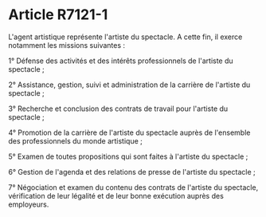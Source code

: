 # Article R7121-1

L'agent artistique représente l'artiste du spectacle. A cette fin, il exerce notamment les missions suivantes : 

1° Défense des activités et des intérêts professionnels de l'artiste du spectacle ; 

2° Assistance, gestion, suivi et administration de la carrière de l'artiste du spectacle ; 

3° Recherche et conclusion des contrats de travail pour l'artiste du spectacle ; 

4° Promotion de la carrière de l'artiste du spectacle auprès de l'ensemble des professionnels du monde artistique ; 

5° Examen de toutes propositions qui sont faites à l'artiste du spectacle ; 

6° Gestion de l'agenda et des relations de presse de l'artiste du spectacle ; 

7° Négociation et examen du contenu des contrats de l'artiste du spectacle, vérification de leur légalité et de leur bonne exécution auprès des employeurs.